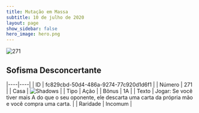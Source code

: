 ```yaml
---
title: Mutação em Massa
subtitle: 10 de julho de 2020
layout: page
show_sidebar: false
hero_image: hero.png
---
```


![271](https://cdn.keyforgegame.com/media/card_front/pt/479_271_74HQR6P9QPWG_pt.png)

## Sofisma Desconcertante

|----|----|
| ID | fc829cbd-50d4-486a-9274-77c920d1d6f1 |
| Número | 271 |
| Casa | ![Shadows](https://archonarcana.com/images/thumb/e/ee/Shadows.png/22px-Shadows.png "Sombras") |
| Tipo | Ação |
| Bônus | 1A |
| Texto | Jogar: Se você tiver mais A do que o seu oponente, ele descarta uma carta da própria mão e você compra uma carta. |
| Raridade | Incomum |
